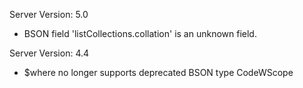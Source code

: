 Server Version: 5.0
- BSON field 'listCollections.collation' is an unknown field.

Server Version: 4.4
- $where no longer supports deprecated BSON type CodeWScope
